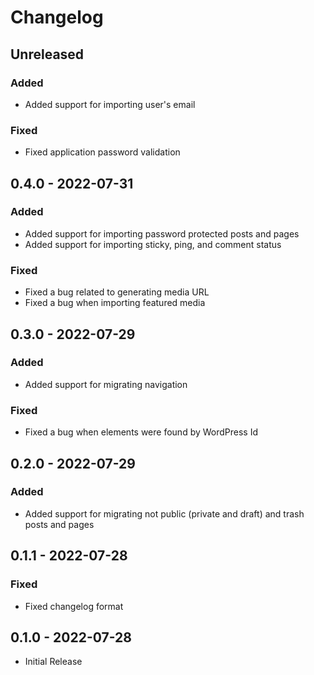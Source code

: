 # Changelog

## Unreleased

### Added
- Added support for importing user's email

### Fixed
- Fixed application password validation

## 0.4.0 - 2022-07-31

### Added
- Added support for importing password protected posts and pages
- Added support for importing sticky, ping, and comment status

### Fixed
- Fixed a bug related to generating media URL
- Fixed a bug when importing featured media

## 0.3.0 - 2022-07-29

### Added
- Added support for migrating navigation

### Fixed
- Fixed a bug when elements were found by WordPress Id

## 0.2.0 - 2022-07-29

### Added
- Added support for migrating not public (private and draft) and trash posts and pages

## 0.1.1 - 2022-07-28

### Fixed
- Fixed changelog format

## 0.1.0 - 2022-07-28

- Initial Release